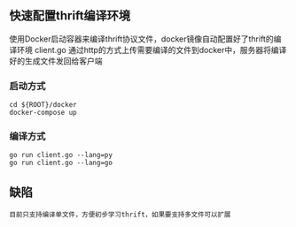 ## 快速配置thrift编译环境
使用Docker启动容器来编译thrift协议文件，docker镜像自动配置好了thrift的编译环境
client.go 通过http的方式上传需要编译的文件到docker中，服务器将编译好的生成文件发回给客户端
### 启动方式
    cd ${ROOT}/docker
    docker-compose up
### 编译方式
    go run client.go --lang=py
    go run client.go --lang=go
## 缺陷
    目前只支持编译单文件，方便初步学习thrift，如果要支持多文件可以扩展
